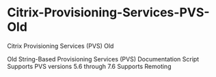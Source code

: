 # Citrix-Provisioning-Services-PVS-Old
Citrix Provisioning Services (PVS) Old

Old String-Based Provisioning Services (PVS) Documentation Script
Supports PVS versions 5.6 through 7.6
Supports Remoting
